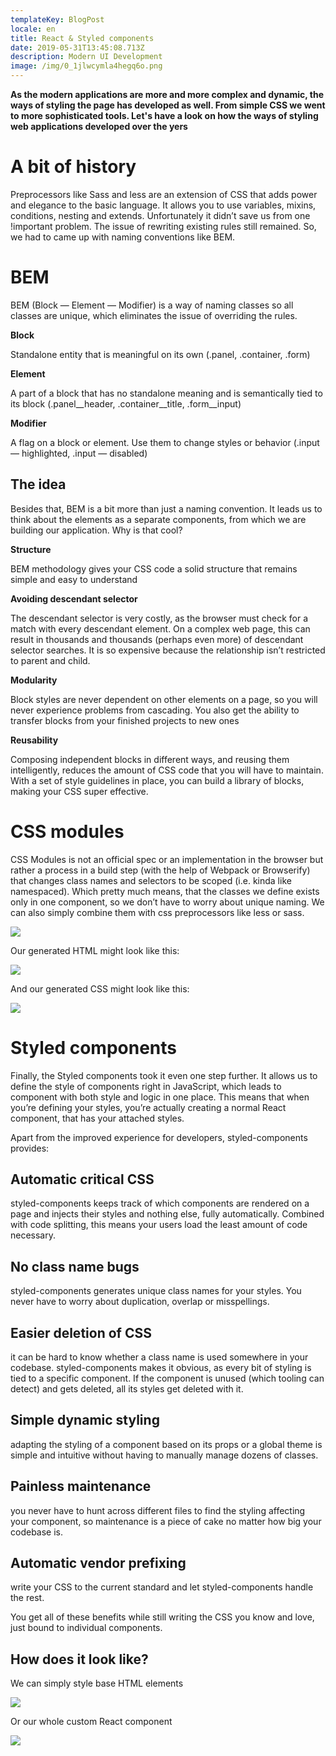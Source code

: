```yaml
---
templateKey: BlogPost
locale: en
title: React & Styled components
date: 2019-05-31T13:45:08.713Z
description: Modern UI Development
image: /img/0_1jlwcymla4hegq6o.png
---
```


**As the modern applications are more and more complex and dynamic, the ways of styling the page has developed as well. From simple CSS we went to more sophisticated tools. Let's have a look on how the ways of styling web applications developed over the yers**

# A bit of history

Preprocessors like Sass and less are an extension of CSS that adds power and elegance to the basic language. It allows you to use variables, mixins, conditions, nesting and extends. Unfortunately it didn’t save us from one !important problem. The issue of rewriting existing rules still remained. So, we had to came up with naming conventions like BEM.

# BEM

BEM (Block — Element — Modifier) is a way of naming classes so all classes are unique, which eliminates the issue of overriding the rules.

**Block**

Standalone entity that is meaningful on its own (.panel, .container, .form)

**Element**

A part of a block that has no standalone meaning and is semantically tied to its block (.panel\_\_header, .container\_\_title, .form\_\_input)

**Modifier**

A flag on a block or element. Use them to change styles or behavior (.input — highlighted, .input — disabled)

## **The idea**

Besides that, BEM is a bit more than just a naming convention. It leads us to think about the elements as a separate components, from which we are building our application. Why is that cool?

**Structure**

BEM methodology gives your CSS code a solid structure that remains simple and easy to understand

**Avoiding descendant selector**

The descendant selector is very costly, as the browser must check for a match with every descendant element. On a complex web page, this can result in thousands and thousands (perhaps even more) of descendant selector searches. It is so expensive because the relationship isn’t restricted to parent and child.

**Modularity**

Block styles are never dependent on other elements on a page, so you will never experience problems from cascading. You also get the ability to transfer blocks from your finished projects to new ones

**Reusability**

Composing independent blocks in different ways, and reusing them intelligently, reduces the amount of CSS code that you will have to maintain. With a set of style guidelines in place, you can build a library of blocks, making your CSS super effective.

# CSS modules

CSS Modules is not an official spec or an implementation in the browser but rather a process in a build step (with the help of Webpack or Browserify) that changes class names and selectors to be scoped (i.e. kinda like namespaced). Which pretty much means, that the classes we define exists only in one component, so we don’t have to worry about unique naming. We can also simply combine them with css preprocessors like less or sass.

![](/img/1.png)

Our generated HTML might look like this:

![](/img/1_m65cb3b2iqx5znf38kscwa.png)

And our generated CSS might look like this:

![](/img/3.png)

# Styled components

Finally, the Styled components took it even one step further. It allows us to define the style of components right in JavaScript, which leads to component with both style and logic in one place. This means that when you’re defining your styles, you’re actually creating a normal React component, that has your attached styles.

Apart from the improved experience for developers, styled-components provides:

## Automatic critical CSS

styled-components keeps track of which components are rendered on a page and injects their styles and nothing else, fully automatically. Combined with code splitting, this means your users load the least amount of code necessary.

## No class name bugs

styled-components generates unique class names for your styles. You never have to worry about duplication, overlap or misspellings.

## Easier deletion of CSS

it can be hard to know whether a class name is used somewhere in your codebase. styled-components makes it obvious, as every bit of styling is tied to a specific component. If the component is unused (which tooling can detect) and gets deleted, all its styles get deleted with it.

## Simple dynamic styling

adapting the styling of a component based on its props or a global theme is simple and intuitive without having to manually manage dozens of classes.

## Painless maintenance

you never have to hunt across different files to find the styling affecting your component, so maintenance is a piece of cake no matter how big your codebase is.

## Automatic vendor prefixing

write your CSS to the current standard and let styled-components handle the rest.

You get all of these benefits while still writing the CSS you know and love, just bound to individual components.

## How does it look like?

We can simply style base HTML elements

![](/img/4.png)

Or our whole custom React component

![](/img/5.png)

